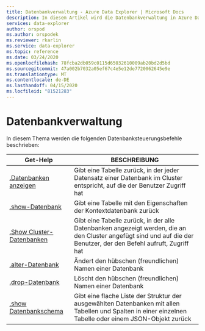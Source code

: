 ```yaml
---
title: Datenbankverwaltung - Azure Data Explorer | Microsoft Docs
description: In diesem Artikel wird die Datenbankverwaltung in Azure Data Explorer beschrieben.
services: data-explorer
author: orspod
ms.author: orspodek
ms.reviewer: rkarlin
ms.service: data-explorer
ms.topic: reference
ms.date: 03/24/2020
ms.openlocfilehash: 78fcba2db059c0115d65032610009ab20bd2d5bd
ms.sourcegitcommit: 47a002b7032a05ef67c4e5e12de7720062645e9e
ms.translationtype: MT
ms.contentlocale: de-DE
ms.lasthandoff: 04/15/2020
ms.locfileid: "81521283"
---
```

# <a name="databases-management"></a>Datenbankverwaltung

In diesem Thema werden die folgenden Datenbanksteuerungsbefehle beschrieben:

|Get-Help |BESCHREIBUNG |
|--------|------------|
|[.Datenbanken anzeigen](show-databases.md) |Gibt eine Tabelle zurück, in der jeder Datensatz einer Datenbank im Cluster entspricht, auf die der Benutzer Zugriff hat|
|[.show-Datenbank](show-database.md) |Gibt eine Tabelle mit den Eigenschaften der Kontextdatenbank zurück |
|[.Show Cluster-Datenbanken](show-cluster-database.md) |Gibt eine Tabelle zurück, in der alle Datenbanken angezeigt werden, die an den Cluster angefügt sind und auf die der Benutzer, der den Befehl aufruft, Zugriff hat |
|[.alter-Datenbank](alter-database.md) |Ändert den hübschen (freundlichen) Namen einer Datenbank |
|[.drop-Datenbank](drop-database.md) |Löscht den hübschen (freundlichen) Namen einer Datenbank |
|[.show Datenbankschema](show-schema-database.md) |Gibt eine flache Liste der Struktur der ausgewählten Datenbanken mit allen Tabellen und Spalten in einer einzelnen Tabelle oder einem JSON-Objekt zurück |